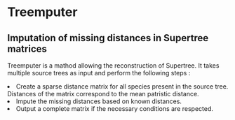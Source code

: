 <h1> Treemputer </h1>
<!--------------------------------------------------------------------------------------------------------------------->

<h2> Imputation of missing distances in Supertree matrices </h2>

<p> Treemputer is a mathod allowing the reconstruction of Supertree. It takes multiple source trees as input and perform the following steps :
   <li> Create a sparse distance matrix for all species present in the source tree. Distances of the matrix correspond to the mean patristic distance. </li>
   <li> Impute the missing distances based on known distances. </li>
   <li> Output a complete matrix if the necessary conditions are respected. </li>
</p>
